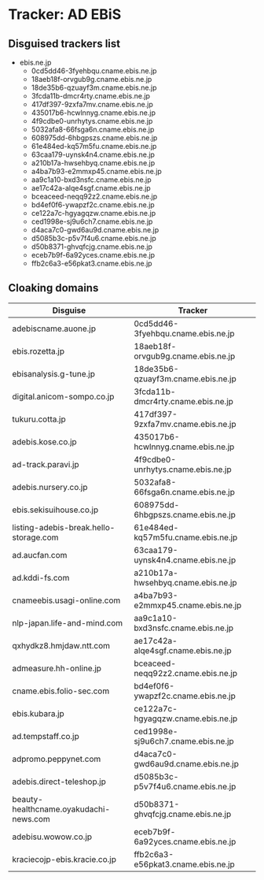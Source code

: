 # Tracker: AD EBiS

## Disguised trackers list

* ebis.ne.jp
    * 0cd5dd46-3fyehbqu.cname.ebis.ne.jp
    * 18aeb18f-orvgub9g.cname.ebis.ne.jp
    * 18de35b6-qzuayf3m.cname.ebis.ne.jp
    * 3fcda11b-dmcr4rty.cname.ebis.ne.jp
    * 417df397-9zxfa7mv.cname.ebis.ne.jp
    * 435017b6-hcwlnnyg.cname.ebis.ne.jp
    * 4f9cdbe0-unrhytys.cname.ebis.ne.jp
    * 5032afa8-66fsga6n.cname.ebis.ne.jp
    * 608975dd-6hbgpszs.cname.ebis.ne.jp
    * 61e484ed-kq57m5fu.cname.ebis.ne.jp
    * 63caa179-uynsk4n4.cname.ebis.ne.jp
    * a210b17a-hwsehbyq.cname.ebis.ne.jp
    * a4ba7b93-e2mmxp45.cname.ebis.ne.jp
    * aa9c1a10-bxd3nsfc.cname.ebis.ne.jp
    * ae17c42a-alqe4sgf.cname.ebis.ne.jp
    * bceaceed-neqq92z2.cname.ebis.ne.jp
    * bd4ef0f6-ywapzf2c.cname.ebis.ne.jp
    * ce122a7c-hgyagqzw.cname.ebis.ne.jp
    * ced1998e-sj9u6ch7.cname.ebis.ne.jp
    * d4aca7c0-gwd6au9d.cname.ebis.ne.jp
    * d5085b3c-p5v7f4u6.cname.ebis.ne.jp
    * d50b8371-ghvqfcjg.cname.ebis.ne.jp
    * eceb7b9f-6a92yces.cname.ebis.ne.jp
    * ffb2c6a3-e56pkat3.cname.ebis.ne.jp

## Cloaking domains

| Disguise | Tracker |
| ---- | ---- |
| adebiscname.auone.jp | 0cd5dd46-3fyehbqu.cname.ebis.ne.jp |
| ebis.rozetta.jp | 18aeb18f-orvgub9g.cname.ebis.ne.jp |
| ebisanalysis.g-tune.jp | 18de35b6-qzuayf3m.cname.ebis.ne.jp |
| digital.anicom-sompo.co.jp | 3fcda11b-dmcr4rty.cname.ebis.ne.jp |
| tukuru.cotta.jp | 417df397-9zxfa7mv.cname.ebis.ne.jp |
| adebis.kose.co.jp | 435017b6-hcwlnnyg.cname.ebis.ne.jp |
| ad-track.paravi.jp | 4f9cdbe0-unrhytys.cname.ebis.ne.jp |
| adebis.nursery.co.jp | 5032afa8-66fsga6n.cname.ebis.ne.jp |
| ebis.sekisuihouse.co.jp | 608975dd-6hbgpszs.cname.ebis.ne.jp |
| listing-adebis-break.hello-storage.com | 61e484ed-kq57m5fu.cname.ebis.ne.jp |
| ad.aucfan.com | 63caa179-uynsk4n4.cname.ebis.ne.jp |
| ad.kddi-fs.com | a210b17a-hwsehbyq.cname.ebis.ne.jp |
| cnameebis.usagi-online.com | a4ba7b93-e2mmxp45.cname.ebis.ne.jp |
| nlp-japan.life-and-mind.com | aa9c1a10-bxd3nsfc.cname.ebis.ne.jp |
| qxhydkz8.hmjdaw.ntt.com | ae17c42a-alqe4sgf.cname.ebis.ne.jp |
| admeasure.hh-online.jp | bceaceed-neqq92z2.cname.ebis.ne.jp |
| cname.ebis.folio-sec.com | bd4ef0f6-ywapzf2c.cname.ebis.ne.jp |
| ebis.kubara.jp | ce122a7c-hgyagqzw.cname.ebis.ne.jp |
| ad.tempstaff.co.jp | ced1998e-sj9u6ch7.cname.ebis.ne.jp |
| adpromo.peppynet.com | d4aca7c0-gwd6au9d.cname.ebis.ne.jp |
| adebis.direct-teleshop.jp | d5085b3c-p5v7f4u6.cname.ebis.ne.jp |
| beauty-healthcname.oyakudachi-news.com | d50b8371-ghvqfcjg.cname.ebis.ne.jp |
| adebisu.wowow.co.jp | eceb7b9f-6a92yces.cname.ebis.ne.jp |
| kraciecojp-ebis.kracie.co.jp | ffb2c6a3-e56pkat3.cname.ebis.ne.jp |
